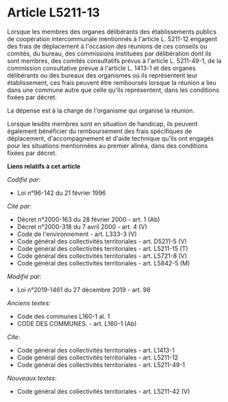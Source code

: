 # Article L5211-13

Lorsque les membres des organes délibérants des établissements publics de coopération intercommunale mentionnés à l'article
L. 5211-12 engagent des frais de déplacement à l'occasion des réunions de ces conseils ou comités, du bureau, des commissions
instituées par délibération dont ils sont membres, des comités consultatifs prévus à l'article L. 5211-49-1, de la commission
consultative prévue à l'article L. 1413-1 et des organes délibérants ou des bureaux des organismes où ils représentent leur
établissement, ces frais peuvent être remboursés lorsque la réunion a lieu dans une commune autre que celle qu'ils
représentent, dans les conditions fixées par décret.

La dépense est à la charge de l'organisme qui organise la réunion.

Lorsque lesdits membres sont en situation de handicap, ils peuvent également bénéficier du remboursement des frais
spécifiques de déplacement, d'accompagnement et d'aide technique qu'ils ont engagés pour les situations mentionnées au
premier alinéa, dans des conditions fixées par décret.

**Liens relatifs à cet article**

_Codifié par_:

  - Loi n°96-142 du 21 février 1996

_Cité par_:

  - Décret n°2000-163 du 28 février 2000 - art. 1 (Ab)
  - Décret n°2000-318 du 7 avril 2000 - art. 4 (V)
  - Code de l'environnement - art. L333-3 (V)
  - Code général des collectivités territoriales - art. D5211-5 (V)
  - Code général des collectivités territoriales - art. L5211-15 (T)
  - Code général des collectivités territoriales - art. L5721-8 (V)
  - Code général des collectivités territoriales - art. L5842-5 (M)

_Modifié par_:

  - Loi n°2019-1461 du 27 décembre 2019 - art. 98

_Anciens textes_:

  - Code des communes L160-1 al. 1
  - CODE DES COMMUNES. - art. L160-1 (Ab)

_Cite_:

  - Code général des collectivités territoriales - art. L1413-1
  - Code général des collectivités territoriales - art. L5211-12
  - Code général des collectivités territoriales - art. L5211-49-1

_Nouveaux textes_:

  - Code général des collectivités territoriales - art. L5211-42 (V)
